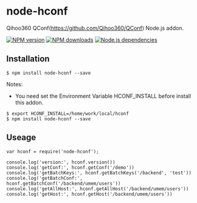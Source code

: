 # node-hconf
Qihoo360 QConf(https://github.com/Qihoo360/QConf) Node.js addon.

[![NPM version][npm-image]][npm-url]
[![NPM downloads][downloads-image]][npm-url]
[![Node.js dependencies][david-image]][david-url]

## Installation

```
$ npm install node-hconf --save
```

Notes:

* You need set the Environment Variable HCONF_INSTALL before install this addon.

```
$ export HCONF_INSTALL=/home/work/local/hconf
$ npm install node-hconf --save
```

## Useage

```
var hconf = require('node-hconf');

console.log('version:', hconf.version())
console.log('getConf:', hconf.getConf('/demo'))
console.log('getBatchKeys:', hconf.getBatchKeys('/backend', 'test'))
console.log('getBatchConf:', hconf.getBatchConf('/backend/umem/users'))
console.log('getAllHost:', hconf.getAllHost('/backend/umem/users'))
console.log('getHost:', hconf.getHost('/backend/umem/users'))

```


[npm-image]: https://img.shields.io/npm/v/node-hconf.svg?style=flat-square
[npm-url]: https://npmjs.org/package/node-hconf
[downloads-image]: https://img.shields.io/npm/dm/node-hconf.svg?style=flat-square
[david-image]: https://img.shields.io/david/bluedapp/node-hconf.svg?style=flat-square
[david-url]: https://david-dm.org/bluedapp/node-hconf
